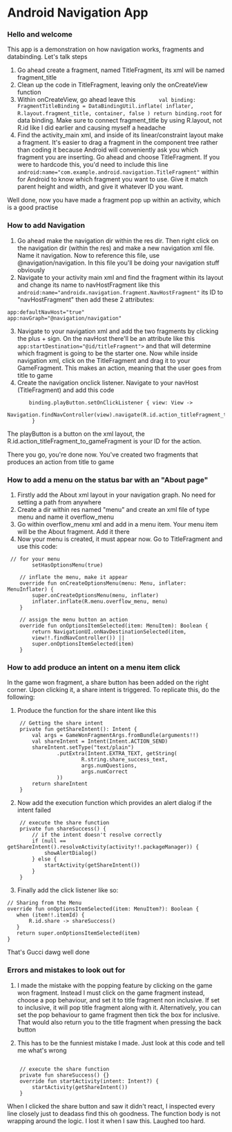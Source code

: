 # Android Navigation App
### Hello and welcome
This app is a demonstration on how navigation works, fragments and databinding. Let's talk steps

1. Go ahead create a fragment, named TitleFragment, its xml will be named fragment_title
2. Clean up the code in TitleFragment, leaving only the onCreateView function
3. Within onCreateView, go ahead leave this ```        val binding: FragmentTitleBinding = DataBindingUtil.inflate(
                inflater, R.layout.fragment_title, container, false
        )
        return binding.root
        ```
        for data binding. Make sure to connect fragment_title by using R.layout, not R.id like I did earlier and causing myself a headache
4. Find the activity_main xml, and inside of its linear/constraint layout make a fragment. It's easier to drag a fragment in the component tree rather than coding it
because Android will conveniently ask you which fragment you are inserting. Go ahead and choose TitleFragment. If you were to hardcode this, you'd need to include this
line ```android:name="com.example.android.navigation.TitleFragment"``` within <fragment /> for Android to know which fragment you want to use. Give it match parent height and
width, and give it whatever ID you want.


Well done, now you have made a fragment pop up within an activity, which is a good practise

### How to add Navigation
1. Go ahead make the navigation dir within the res dir. Then right click on the navigation dir (within the res) and make a new navigation xml file. Name it navigation. Now 
to reference this file, use @navigation/navigation. In this file you'll be doing your navigation stuff obviously
2. Navigate to your activity main xml and find the fragment within its layout and change its name to navHostFragment like this ```android:name="androidx.navigation.fragment.NavHostFragment"``` its ID to "navHostFragment" then add these 2 attributes: 
```
app:defaultNavHost="true"
app:navGraph="@navigation/navigation"
```
3. Navigate to your navigation xml and add the two fragments by clicking the plus +  sign. On the navHost there'll be an attribute like this ``` app:startDestination="@id/titleFragment">``` and that will determine which fragment is going to be the starter one. Now while inside navigation xml, 
click on the TitleFragment and drag it to your GameFragment. This makes an action, meaning that the user goes from title to game
4. Create the navigation onclick listener. Navigate to your navHost (TitleFragment) and add this code 
```
       binding.playButton.setOnClickListener { view: View ->
            Navigation.findNavController(view).navigate(R.id.action_titleFragment_to_gameFragment)
        }
```
The playButton is a button on the xml layout, the R.id.action_titleFragment_to_gameFragment is your ID for the action.

There you go, you're done now. You've created two fragments that produces an action from title to game

### How to add a menu on the status bar with an "About page"
1. Firstly add the About xml layout in your navigation graph. No need for setting a path from anywhere
2. Create a dir within res named "menu" and create an xml file of type menu and name it overflow_menu
3. Go within overflow_menu xml and add in a menu item. Your menu item will be the About fragment. Add it there
4. Now your menu is created, it must appear now. Go to TitleFragment and use this code:

```
 // for your menu
        setHasOptionsMenu(true)

    // inflate the menu, make it appear
    override fun onCreateOptionsMenu(menu: Menu, inflater: MenuInflater) {
        super.onCreateOptionsMenu(menu, inflater)
        inflater.inflate(R.menu.overflow_menu, menu)
    }

    // assign the menu button an action
    override fun onOptionsItemSelected(item: MenuItem): Boolean {
        return NavigationUI.onNavDestinationSelected(item,
        view!!.findNavController()) ||
        super.onOptionsItemSelected(item)
    }
```

### How to add produce an intent on a menu item click
In the game won fragment, a share button has been added on the right corner. Upon clicking it, a share intent is triggered.
To replicate this, do the following:
1. Produce the function for the share intent like this

```
    // Getting the share intent
    private fun getShareIntent(): Intent {
        val args = GameWonFragmentArgs.fromBundle(arguments!!)
        val shareIntent = Intent(Intent.ACTION_SEND)
        shareIntent.setType("text/plain")
                .putExtra(Intent.EXTRA_TEXT, getString(
                        R.string.share_success_text,
                        args.numQuestions,
                        args.numCorrect
                ))
        return shareIntent
    }
```

2. Now add the execution function which provides an alert dialog if the intent failed

```
    // execute the share function
    private fun shareSuccess() {
        // if the intent doesn't resolve correctly
        if (null == getShareIntent().resolveActivity(activity!!.packageManager)) {
            showAlertDialog()
        } else {
            startActivity(getShareIntent())
        }
    }
```

3. Finally add the click listener like so:

```
// Sharing from the Menu
override fun onOptionsItemSelected(item: MenuItem?): Boolean {
   when (item!!.itemId) {
       R.id.share -> shareSuccess()
   }
   return super.onOptionsItemSelected(item)
}
```
That's Gucci dawg well done

### Errors and mistakes to look out for
1. I made the mistake with the popping feature by clicking on the game won fragment. Instead I must click on the game fragment instead, choose a pop behaviour, and set it to
title fragment non inclusive. If set to inclusive, it will pop title fragment along with it. Alternatively, you can set the pop behaviour to game fragment then tick the box
for inclusive. That would also return you to the title fragment when pressing the back button

2. This has to be the funniest mistake I made. Just look at this code and tell me what's wrong

```

    // execute the share function
    private fun shareSuccess() {}
    override fun startActivity(intent: Intent?) {
        startActivity(getShareIntent())
    }
```

When I clicked the share button and saw it didn't react, I
inspected every line closely just to deadass find this oh goodness.
The function body is not wrapping around the logic. I lost it when I saw this.
Laughed too hard.
